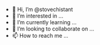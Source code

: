 - 👋 Hi, I’m @stovechistant
- 👀 I’m interested in ...
- 🌱 I’m currently learning ...
- 💞️ I’m looking to collaborate on ...
- 📫 How to reach me ...

<!---
stovechistant/stovechistant is a ✨ special ✨ repository because its `README.md` (this file) appears on your GitHub profile.
You can click the Preview link to take a look at your changes.
--->
